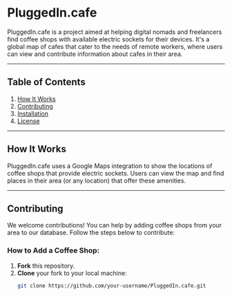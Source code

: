 # PluggedIn.cafe

PluggedIn.cafe is a project aimed at helping digital nomads and freelancers find coffee shops with available electric sockets for their devices. It's a global map of cafes that cater to the needs of remote workers, where users can view and contribute information about cafes in their area.

---

## Table of Contents
1. [How It Works](#how-it-works)
2. [Contributing](#contributing)
3. [Installation](#installation)
4. [License](#license)

---

## How It Works

PluggedIn.cafe uses a Google Maps integration to show the locations of coffee shops that provide electric sockets. Users can view the map and find places in their area (or any location) that offer these amenities.

---

## Contributing

We welcome contributions! You can help by adding coffee shops from your area to our database. Follow the steps below to contribute:

### How to Add a Coffee Shop:

1. **Fork** this repository.
2. **Clone** your fork to your local machine:
   ```bash
   git clone https://github.com/your-username/PluggedIn.cafe.git
